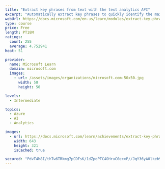 ```yaml
---
title: "Extract key phrases from text with the text analytics API"
excerpt: "Automatically extract key phrases to quickly identify the main points in documents or text."
webUrl: https://docs.microsoft.com/en-us/learn/modules/extract-key-phrases-text-analytics-api/
type: course
price: Free
length: PT18M
ratings:
  count: 255
  average: 4.752941
heat: 51

provider:
  name: Microsoft Learn
  domain: microsoft.com
  images:
    - url: /assets/images/organizations/microsoft.com-50x50.jpg
      width: 50
      height: 50

levels:
  - Intermediate

topics:
  - Azure
  - AI
  - Analytics

images:
  - url: https://docs.microsoft.com/learn/achievements/extract-key-phrases-from-text-with-the-text-analytics-api-social.png
    width: 643
    height: 321
    isCached: true

secured: "PdvT4h8I/thTw6TRkmg7pCDFsK/1dZpoPTC4OHruC0ecxP//JqY36yA0lkeb9VujkkbPj0pOeGs0xE6kPRhZJA2PpRibyxaSonSqVN1NOoSjddX4RYIOswCjVTgnpfMYIgklmKnbxsZRMNCAnmgzHhM1/neeKSjq9EuNp82UG7PvQ7VRLD3kaSvLvYZWprNtlTZLBJh2f0IBEp/oe1/Q1OEVbCy2otmqgVyywpAHrk1/ldqA6IujvHKL6oj1lYj1bKoUjACZBpcKoXA72vQCJa9gbCmo+M88b28NZzlx4MvVmB8rPtt4NOgsiZVYtt/2ijG/GM84lEzbhR3fbAUE6HWfu4IWG7LyLC7AerYi5ZC0Lw8OlWbjctkiZ9E9ESbVvsOrQCkIMopbTAussdawcYYfNlx2GR4qJzYZylls6Gw=;jIblJhmSeHLRDJYRBx1hNA=="
---
```


